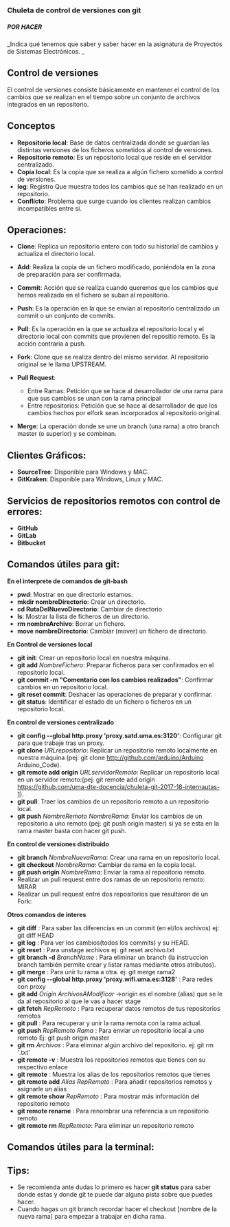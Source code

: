 ﻿### Chuleta de control de versiones con git

##### POR HACER

_Indica qué tenemos que saber y saber hacer en la asignatura de Proyectos de Sistemas Electrónicos. _

## Control de versiones
El control de versiones consiste básicamente en mantener el control de los cambios que se realizan en el tiempo sobre un conjunto de archivos integrados en un repositorio.


## Conceptos

* **Repositorio local**: Base de datos centralizada donde se guardan las distintas versiones de los ficheros sometidos al control de versiones.
* **Repositorio remoto**: Es un repositorio local que reside en el servidor centralizado.
* **Copia local**: Es la copia que se realiza a algún fichero sometido a control de versiones.
* **log**: Registro Que muestra todos los cambios que se han realizado en un repositorio.
* **Conflicto**: Problema que surge cuando los clientes realizan cambios incompatibles entre si.


## Operaciones:  

* **Clone**: Replica un repositorio entero con todo su historial de cambios y actualiza el directorio local.
* **Add**: Realiza la copia de un fichero modificado, poniéndola en la zona de preparación para ser confirmada.
* **Commit**: Acción que se realiza cuando queremos que los cambios que hemos realizado en el fichero se suban al repositorio.
* **Push**: Es la operación en la que se envian al repositorio centralizado un commit o un conjunto de commits.
* **Pull**: Es la operación en la que se actualiza el repositorio local y el directorio local con commits que provienen del repositio remoto. Es la acción contraria a push.
* **Fork**: Clone que se realiza dentro del mismo servidor. Al repositorio original se le llama UPSTREAM.
* **Pull Request**:
  - Entre Ramas: Petición que se hace al desarrollador de una rama para que sus cambios se unan con la rama principal
  - Entre repositorios: Petición que se hace al desarrollador de que los cambios hechos por elfork sean incorporados al repositorio original.

* **Merge**: La operación donde se une un branch (una rama) a otro branch master (o superior) y se combinan.

## Clientes Gráficos:

* **SourceTree**: Disponible para Windows y MAC.
* **GitKraken**: Disponible para Windows, Linux y MAC.

## Servicios de repositorios remotos con control de errores:

* **GitHub**
* **GitLab**
* **Bitbucket**

## Comandos útiles para git:

**En el interprete de comandos de git-bash**

* **pwd**: Mostrar en que directorio estamos.
* **mkdir nombreDirectorio**: Crear un directorio.
* **cd RutaDelNuevoDirectorio**: Cambiar de directorio.
* **ls**: Mostrar la lista de ficheros de un directorio.
* **rm nombreArchivo**: Borrar un fichero.
* **move nombreDirectorio**: Cambiar (mover) un fichero de directorio.

**En Control de versiones local**

* **git init**: Crear un repositorio local en nuestra máquina.
* **git add** *NombreFichero*: Preparar ficheros para ser confirmados en el repositorio local.
* **git commit -m "Comentario con los cambios realizados"**: Confirmar cambios en un repositorio local.
* **git reset commit**: Deshacer las operaciones de preparar y confirmar.
* **git status**: Identificar el estado de un fichero o ficheros en un repositorio local.

**En control de versiones centralizado**

* **git config --global http.proxy 'proxy.satd.uma.es:3120'**: Configurar git para que trabaje tras un proxy.
* **git clone** *URLrepositorio*: Replicar un repositorio remoto localmente en nuestra máquina (pej: git clone http://github.com/arduino/Arduino Arduino_Code).
*  **git remote add origin** *URLservidorRemoto*: Replicar un repositorio local en un servidor remoto:(pej: git remote add origin https://github.com/uma-dte-docencia/chuleta-git-2017-18-internautas-1).
* **git pull**: Traer los cambios de un repositorio remoto a un repositorio local.
* **git push** *NombreRemoto NombreRama*: Enviar los cambios de un repositorio a uno remoto (pej: git push origin master) si ya se esta en la rama master basta con hacer git push.

**En control de versiones distribuido**

* **git branch** *NombreNuevaRama*: Crear una rama en un repositorio local.
* **git checkout** *NombreRama*: Cambiar de rama en la copia local.
* **git push origin** *NombreRama*: Enviar la rama al repositorio remoto.
* Realizar un pull request entre dos ramas de un repositorio remoto: MIRAR
* Realizar un pull request entre dos repositorios que resultaron de un Fork:

**Otros comandos de interes**

* **git diff** : Para saber las diferencias en un commit (en el/los archivos) ej: git diff HEAD
* **git log** : Para ver los cambios(todos los commits) y su HEAD.
* **git reset** : Para unstage archivos ej: git reset archivo.txt
* **git branch -d** *BranchName* : Para eliminar un branch (la instruccion branch también permite crear y listar ramas mediante otros atributos).
* **git merge** : Para unir tu rama a otra. ej: git merge rama2
* **git config --global http.proxy 'proxy.wifi.uma.es:3128'** : Para redes con proxy
* **git add** *Origin ArchivosAModificar* ->origin es el nombre (alias) que se le da al repositorio al que le vas a hacer stage
* **git fetch** *RepRemoto* : Para recuperar datos remotos de tus repositorios remotos
* **git pull** : Para recuperar y unir la rama remota con la rama actual.
* **git push** *RepRemoto Rama* : Para enviar un repositorio local a uno remoto Ej: git push origin master
* **git rm** *Archivos* : Para eliminar algún archivo del repositorio. ej: git rm *'*.txt'
* **git remote -v** : Muestra los repositorios remotos que tienes con su respectivo enlace
* **git remote** : Muestra los alias de los repositorios remotos que tienes
* **git remote add** *Alias RepRemoto* : Para añadir repositorios remotos y asignarle un alias
* **git remote show** *RepRemoto* : Para mostrar más información del repositorio remoto
* **git remote rename** : Para renombrar una referencia a un repositorio remoto
* **git remote rm** *RepRemoto*: Para eliminar un repositorio remoto


## Comandos útiles para la terminal:

## Tips:

* Se recomienda ante dudas lo primero es hacer **git status** para saber donde estas y donde git te puede dar alguna pista sobre que puedes hacer.
* Cuando hagas un git branch recordar hacer el checkout [nombre de la nueva rama] para empezar a trabajar en dicha rama.
